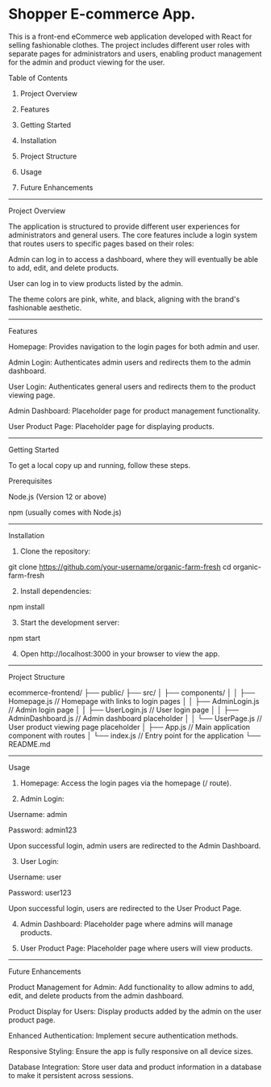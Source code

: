 

# Shopper E-commerce App.

This is a front-end eCommerce web application developed with React for selling fashionable clothes. The project includes different user roles with separate pages for administrators and users, enabling product management for the admin and product viewing for the user.

Table of Contents

1. Project Overview


2. Features


3. Getting Started


4. Installation


5. Project Structure


6. Usage


7. Future Enhancements


---

Project Overview

The application is structured to provide different user experiences for administrators and general users. The core features include a login system that routes users to specific pages based on their roles:

Admin can log in to access a dashboard, where they will eventually be able to add, edit, and delete products.

User can log in to view products listed by the admin.


The theme colors are pink, white, and black, aligning with the brand's fashionable aesthetic.

---

Features

Homepage: Provides navigation to the login pages for both admin and user.

Admin Login: Authenticates admin users and redirects them to the admin dashboard.

User Login: Authenticates general users and redirects them to the product viewing page.

Admin Dashboard: Placeholder page for product management functionality.

User Product Page: Placeholder page for displaying products.

---


Getting Started

To get a local copy up and running, follow these steps.

Prerequisites

Node.js (Version 12 or above)

npm (usually comes with Node.js)

---


Installation

1. Clone the repository:

git clone https://github.com/your-username/organic-farm-fresh
cd organic-farm-fresh


2. Install dependencies:

npm install


3. Start the development server:

npm start


4. Open http://localhost:3000 in your browser to view the app.

---

Project Structure

ecommerce-frontend/
├── public/
├── src/
│   ├── components/
│   │   ├── Homepage.js         // Homepage with links to login pages
│   │   ├── AdminLogin.js       // Admin login page
│   │   ├── UserLogin.js        // User login page
│   │   ├── AdminDashboard.js   // Admin dashboard placeholder
│   │   └── UserPage.js         // User product viewing page placeholder
│   ├── App.js                  // Main application component with routes
│   └── index.js                // Entry point for the application
└── README.md

---

Usage

1. Homepage: Access the login pages via the homepage (/ route).


2. Admin Login:

Username: admin

Password: admin123

Upon successful login, admin users are redirected to the Admin Dashboard.



3. User Login:

Username: user

Password: user123

Upon successful login, users are redirected to the User Product Page.



4. Admin Dashboard: Placeholder page where admins will manage products.


5. User Product Page: Placeholder page where users will view products.

---

Future Enhancements

Product Management for Admin: Add functionality to allow admins to add, edit, and delete products from the admin dashboard.

Product Display for Users: Display products added by the admin on the user product page.

Enhanced Authentication: Implement secure authentication methods.

Responsive Styling: Ensure the app is fully responsive on all device sizes.

Database Integration: Store user data and product information in a database to make it persistent across sessions.

#
